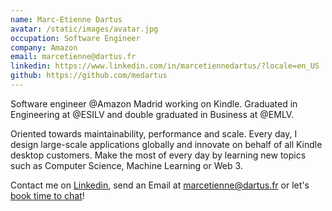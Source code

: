```yaml
---
name: Marc-Etienne Dartus
avatar: /static/images/avatar.jpg
occupation: Software Engineer
company: Amazon
email: marcetienne@dartus.fr
linkedin: https://www.linkedin.com/in/marcetiennedartus/?locale=en_US
github: https://github.com/medartus
---
```


Software engineer @Amazon Madrid working on Kindle. Graduated in Engineering at @ESILV and double graduated in Business at @EMLV.

Oriented towards maintainability, performance and scale. Every day, I design large-scale applications globally and innovate on behalf of all Kindle desktop customers. Make the most of every day by learning new topics such as Computer Science, Machine Learning or Web 3.

Contact me on <a href="https://www.linkedin.com/in/marcetiennedartus/">Linkedin</a>, send an Email at <a href="mailto:marcetienne@dartus.fr">marcetienne@dartus.fr</a> or let's <a href="https://calendly.com/medartus/introduction-meeting">book time to chat</a>!
